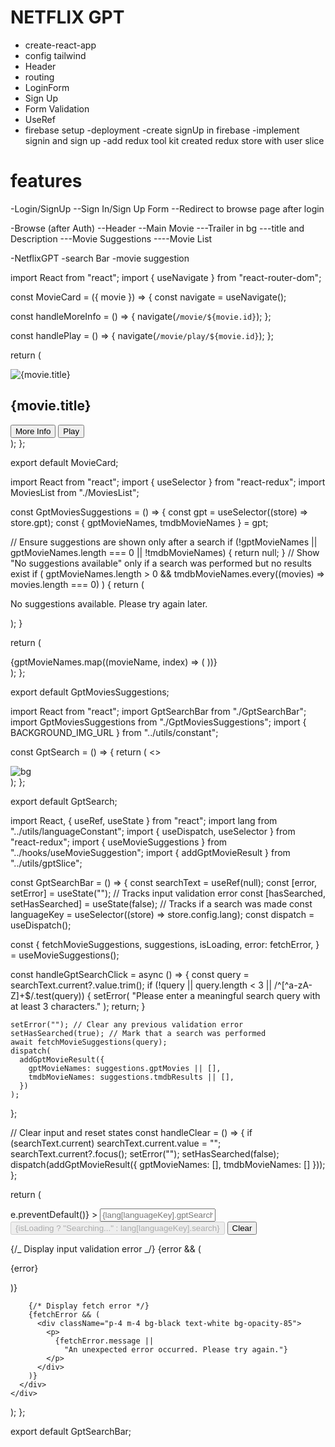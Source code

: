 # NETFLIX GPT

- create-react-app
- config tailwind
- Header
- routing
- LoginForm
- Sign Up
- Form Validation
- UseRef
- firebase setup
  -deployment
  -create signUp in firebase
  -implement signin and sign up
  -add redux tool kit created redux store with user slice

# features

-Login/SignUp
--Sign In/Sign Up Form
--Redirect to browse page after login

-Browse (after Auth)
--Header
--Main Movie
---Trailer in bg
---title and Description
---Movie Suggestions
----Movie List

-NetflixGPT
-search Bar
-movie suggestion

import React from "react";
import { useNavigate } from "react-router-dom";

const MovieCard = ({ movie }) => {
const navigate = useNavigate();

const handleMoreInfo = () => {
navigate(`/movie/${movie.id}`);
};

const handlePlay = () => {
navigate(`/movie/play/${movie.id}`);
};

return (
<div className="movie-card">
<img
src={`https://image.tmdb.org/t/p/w500${movie.poster_path}`}
alt={movie.title}
className="w-full h-auto rounded"
/>
<h2 className="text-center">{movie.title}</h2>
<div className="flex gap-2 mt-2 justify-center">
<button onClick={handleMoreInfo} className="bg-gray-500 px-4 py-2 rounded text-white">
More Info
</button>
<button onClick={handlePlay} className="bg-blue-500 px-4 py-2 rounded text-white">
Play
</button>
</div>
</div>
);
};

export default MovieCard;

import React from "react";
import { useSelector } from "react-redux";
import MoviesList from "./MoviesList";

const GptMoviesSuggestions = () => {
const gpt = useSelector((store) => store.gpt);
const { gptMovieNames, tmdbMovieNames } = gpt;

// Ensure suggestions are shown only after a search
if (!gptMovieNames || gptMovieNames.length === 0 || !tmdbMovieNames) {
return null;
}
// Show "No suggestions available" only if a search was performed but no results exist
if (
gptMovieNames.length > 0 &&
tmdbMovieNames.every((movies) => movies.length === 0)
) {
return (

<div className="p-4 m-4 bg-black text-white bg-opacity-85">
<p>No suggestions available. Please try again later.</p>
</div>
);
}

return (

<div
      className="p-4 m-4 bg-black text-white bg-opacity-85"
      aria-label="GPT Movie Suggestions"
    >
{gptMovieNames.map((movieName, index) => (
<MoviesList
key={movieName}
title={movieName}
movies={tmdbMovieNames[index] || []}
/>
))}
</div>
);
};

export default GptMoviesSuggestions;

import React from "react";
import GptSearchBar from "./GptSearchBar";
import GptMoviesSuggestions from "./GptMoviesSuggestions";
import { BACKGROUND_IMG_URL } from "../utils/constant";

const GptSearch = () => {
return (
<>

<div className="fixed inset-0 -z-20">
<img
          src={BACKGROUND_IMG_URL}
          alt="bg"
          className="h-screen w-screen object-cover "
        />
</div>
<div>
<GptSearchBar />
<GptMoviesSuggestions />
</div>
</>
);
};

export default GptSearch;

import React, { useRef, useState } from "react";
import lang from "../utils/languageConstant";
import { useDispatch, useSelector } from "react-redux";
import { useMovieSuggestions } from "../hooks/useMovieSuggestion";
import { addGptMovieResult } from "../utils/gptSlice";

const GptSearchBar = () => {
const searchText = useRef(null);
const [error, setError] = useState(""); // Tracks input validation error
const [hasSearched, setHasSearched] = useState(false); // Tracks if a search was made
const languageKey = useSelector((store) => store.config.lang);
const dispatch = useDispatch();

const {
fetchMovieSuggestions,
suggestions,
isLoading,
error: fetchError,
} = useMovieSuggestions();

const handleGptSearchClick = async () => {
const query = searchText.current?.value.trim();
if (!query || query.length < 3 || /^[^a-zA-Z]+$/.test(query)) {
setError(
"Please enter a meaningful search query with at least 3 characters."
);
return;
}

    setError(""); // Clear any previous validation error
    setHasSearched(true); // Mark that a search was performed
    await fetchMovieSuggestions(query);
    dispatch(
      addGptMovieResult({
        gptMovieNames: suggestions.gptMovies || [],
        tmdbMovieNames: suggestions.tmdbResults || [],
      })
    );

};

// Clear input and reset states
const handleClear = () => {
if (searchText.current) searchText.current.value = "";
searchText.current?.focus();
setError("");
setHasSearched(false);
dispatch(addGptMovieResult({ gptMovieNames: [], tmdbMovieNames: [] }));
};

return (

<div className="pt-[45%]  sm:pt-[25%] md:pt-[21%]  xs:pt-[40%] flex justify-center  lg:pt-[20%] xl:pt-[11%] flex-col items-center">
<div className="w-[98%] sm:w-[65%] md:w-[60%] lg:w-[55%] xl:w-[55%]   rounded-xl py-0 px-3 max-[399px]:h-[110px]  max-[399px]:m-2 xs:m-1 sm:m-0 sm:py-1 sm:px-4  ">
<form
className="flex rounded-lg justify-center shadow-sm"
onSubmit={(e) => e.preventDefault()} >
<input
            ref={searchText}
            type="text"
            className="flex-1 py-3 px-2 xs:px-4 block  border border-gray-300 shadow-sm rounded-s-md text-xs xs:text-sm focus:z-10 dark:bg-white dark:border-neutral-700 dark:text-black-400 "
            placeholder={lang[languageKey].gptSearchPlaceHolder}
            aria-label="Search for movies or genres"
          />
<button
className={`py-3 xs:px-4 px-2 border font-normal xs:font-medium text-black shadow-sm align-middle hover:bg-gray-50 focus:outline-none focus:ring-2 focus:ring-blue-600 transition-all text-sm 
              ${
                isLoading
                  ? "opacity-50 cursor-not-allowed"
                  : "dark:bg-red-600 dark:hover:bg-red-800 dark:border-neutral-700 dark:text-white dark:hover:text-white"
              }`}
onClick={handleGptSearchClick}
disabled={isLoading} >
{isLoading ? "Searching..." : lang[languageKey].search}
</button>
<button
            type="button"
            className="-ms-px py-3 xs:px-4 px-2  border rounded-e-md    text-black shadow-sm align-middle hover:bg-gray-50 focus:outline-none focus:ring-2 focus:ring-blue-600 transition-all text-sm dark:bg-blue-600 dark:hover:bg-blue-800 dark:border-neutral-700 dark:text-white dark:hover:text-white"
            onClick={handleClear}
          >
Clear
</button>
</form>
</div>
<div className="w-full sm:w-[65%] md:w-[60%] lg:w-[55%] xl:w-[52%] mt-2">
{/_ Display input validation error _/}
{error && (
<div className="p-4 m-4 bg-black text-white bg-opacity-85">
<p>{error}</p>
</div>
)}

        {/* Display fetch error */}
        {fetchError && (
          <div className="p-4 m-4 bg-black text-white bg-opacity-85">
            <p>
              {fetchError.message ||
                "An unexpected error occurred. Please try again."}
            </p>
          </div>
        )}
      </div>
    </div>

);
};

export default GptSearchBar;
